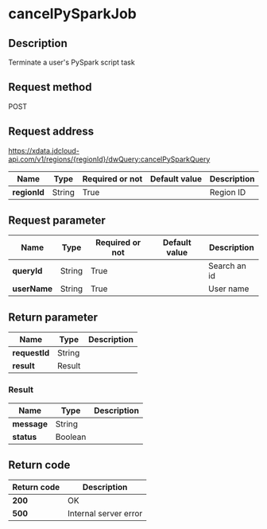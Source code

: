 # cancelPySparkJob


## Description
Terminate a user's PySpark script task

## Request method
POST

## Request address
https://xdata.jdcloud-api.com/v1/regions/{regionId}/dwQuery:cancelPySparkQuery

|Name|Type|Required or not|Default value|Description|
|---|---|---|---|---|
|**regionId**|String|True||Region ID|

## Request parameter
|Name|Type|Required or not|Default value|Description|
|---|---|---|---|---|
|**queryId**|String|True||Search an id|
|**userName**|String|True||User name|


## Return parameter
|Name|Type|Description|
|---|---|---|
|**requestId**|String||
|**result**|Result||


### <a name="Result">Result</a>
|Name|Type|Description|
|---|---|---|
|**message**|String||
|**status**|Boolean||

## Return code
|Return code|Description|
|---|---|
|**200**|OK|
|**500**|Internal server error|
